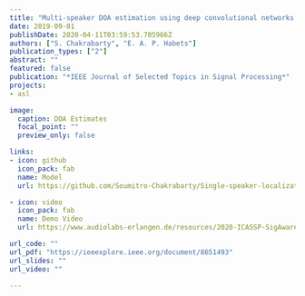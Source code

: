 ```yaml
---
title: "Multi-speaker DOA estimation using deep convolutional networks trained with noise signals"
date: 2019-09-01
publishDate: 2020-04-11T03:59:53.705966Z
authors: ["S. Chakrabarty", "E. A. P. Habets"]
publication_types: ["2"]
abstract: ""
featured: false
publication: "*IEEE Journal of Selected Topics in Signal Processing*"
projects:
- asl

image:
  caption: DOA Estimates
  focal_point: ""
  preview_only: false

links:
- icon: github
  icon_pack: fab
  name: Model
  url: https://github.com/Soumitro-Chakrabarty/Single-speaker-localization

- icon: video
  icon_pack: fab
  name: Demo Video
  url: https://www.audiolabs-erlangen.de/resources/2020-ICASSP-SigAwareDOA

url_code: ""
url_pdf: "https://ieeexplore.ieee.org/document/8651493"
url_slides: ""
url_video: ""

---
```


